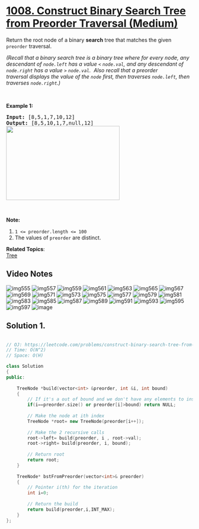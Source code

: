 # [1008. Construct Binary Search Tree from Preorder Traversal (Medium)](https://leetcode.com/problems/construct-binary-search-tree-from-preorder-traversal/)

<p>Return the root node of a binary <strong>search</strong> tree that matches the given <code>preorder</code> traversal.</p>

<p><em>(Recall that a binary search tree&nbsp;is a binary tree where for every <font face="monospace">node</font>, any descendant of <code>node.left</code> has a value <code>&lt;</code>&nbsp;<code>node.val</code>, and any descendant of <code>node.right</code> has a value <code>&gt;</code>&nbsp;<code>node.val</code>.&nbsp; Also recall that a preorder traversal&nbsp;displays the value of the&nbsp;<code>node</code> first, then traverses <code>node.left</code>, then traverses <code>node.right</code>.)</em></p>

<p>&nbsp;</p>

<p><strong>Example 1:</strong></p>

<pre><strong>Input: </strong><span id="example-input-1-1">[8,5,1,7,10,12]</span>
<strong>Output: </strong><span id="example-output-1">[8,5,10,1,7,null,12]
<img alt="" src="https://assets.leetcode.com/uploads/2019/03/06/1266.png" style="height: 200px; width: 306px;"></span>
</pre>

<p>&nbsp;</p>

<p><strong>Note:</strong>&nbsp;</p>

<ol>
	<li><code>1 &lt;= preorder.length &lt;= 100</code></li>
	<li>The values of <code>preorder</code> are distinct.</li>
</ol>


**Related Topics**:  
[Tree](https://leetcode.com/tag/tree/)

## Video Notes

![img555](https://user-images.githubusercontent.com/106215989/170565121-41c102e5-f3b2-43f3-900d-6661cc23f36e.jpg)
![img557](https://user-images.githubusercontent.com/106215989/170565125-b894aca0-6f66-4f8c-a74c-2f547c66c91a.jpg)
![img559](https://user-images.githubusercontent.com/106215989/170565126-fef31f2a-01d2-4f37-b356-014b964e200d.jpg)
![img561](https://user-images.githubusercontent.com/106215989/170565127-399f655b-18e1-40b6-b8ce-72b6bc0bf413.jpg)
![img563](https://user-images.githubusercontent.com/106215989/170565130-03709522-3838-47a4-8c6c-df5eb4913e5c.jpg)
![img565](https://user-images.githubusercontent.com/106215989/170565134-f2320d4f-e3e1-4698-b304-aaaea7fb342d.jpg)
![img567](https://user-images.githubusercontent.com/106215989/170565135-075cfbf2-2c38-4243-89be-777c967fdcd9.jpg)
![img569](https://user-images.githubusercontent.com/106215989/170565139-1cacfb80-d582-44d0-b98f-c8ee7123bc0b.jpg)
![img571](https://user-images.githubusercontent.com/106215989/170565141-3fec0604-b88f-43b0-a8ce-e46e6af92d79.jpg)
![img573](https://user-images.githubusercontent.com/106215989/170565146-da6fa2d2-be2f-404e-8e24-e85cb31f1056.jpg)
![img575](https://user-images.githubusercontent.com/106215989/170565148-e04edcf8-0160-4862-bc50-54a712d5eecb.jpg)
![img577](https://user-images.githubusercontent.com/106215989/170565151-ef3afc38-1598-4cae-bb66-3f6b9f89fa16.jpg)
![img579](https://user-images.githubusercontent.com/106215989/170565153-d1189028-b058-4e85-b25f-a7b29027a956.jpg)
![img581](https://user-images.githubusercontent.com/106215989/170565156-fe3fc070-6b95-496f-b955-c04234885996.jpg)
![img583](https://user-images.githubusercontent.com/106215989/170565157-a0516955-1dc5-4a50-8a41-b80c1f3e0b1b.jpg)
![img585](https://user-images.githubusercontent.com/106215989/170565159-9bb4b55f-a286-4e9d-bbbe-236686fe8657.jpg)
![img587](https://user-images.githubusercontent.com/106215989/170565163-75b2ae2a-a1f4-4ec8-a94c-c5cd830179f6.jpg)
![img589](https://user-images.githubusercontent.com/106215989/170565165-a9014a90-daaf-4b65-997c-bdea717c9275.jpg)
![img591](https://user-images.githubusercontent.com/106215989/170565167-401d4a97-051a-4459-a989-cab8a1aa95b9.jpg)
![img593](https://user-images.githubusercontent.com/106215989/170565169-0f06ebce-df96-4803-85f0-b41e97969339.jpg)
![img595](https://user-images.githubusercontent.com/106215989/170565171-87915cc8-f6f1-4590-a87d-b7742a1bb34e.jpg)
![img597](https://user-images.githubusercontent.com/106215989/170565174-c6512396-6b42-41b0-9c72-7c6f4671c61d.jpg)
![image](https://user-images.githubusercontent.com/37560890/175817194-0932598a-a8de-4d8b-8f76-b720d68e7712.png)


## Solution 1.

```cpp

// OJ: https://leetcode.com/problems/construct-binary-search-tree-from-preorder-traversal/
// Time: O(N^2)
// Space: O(H)

class Solution 
{
public:
    
    TreeNode *build(vector<int> &preorder, int &i, int bound)
    {
        // If it's a out of bound and we don't have any elements to insert
        if(i==preorder.size() or preorder[i]>bound) return NULL;
        
        // Make the node at ith index
        TreeNode *root= new TreeNode(preorder[i++]);
        
        // Make the 2 recursive calls
        root->left= build(preorder, i , root->val);
        root->right= build(preorder, i, bound);
        
        // Return root
        return root;
    }
    
    TreeNode* bstFromPreorder(vector<int>& preorder) 
    {
        // Pointer i(th) for the iteration 
        int i=0;
        
        // Return the build 
        return build(preorder,i,INT_MAX);
    }
};

```

